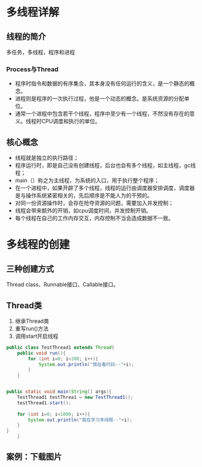 #  多线程详解



## 线程的简介

多任务，多线程，程序和进程

### Process与Thread

- 程序时指令和数据的有序集合，其本身没有任何运行的含义，是一个静态的概念。
- 进程则是程序的一次执行过程，他是一个动态的概念。是系统资源的分配单位。
- 通常一个进程中包含若干个线程，程序中至少有一个线程，不然没有存在的意义。线程时CPU调度和执行的单位。

## 核心概念

- 线程就是独立的执行路径；
- 程序运行时，即是自己没有创建线程，后台也会有多个线程，如主线程，gc线程；
- main（）称之为主线程，为系统的入口，用于执行整个程序；
- 在一个进程中，如果开辟了多个线程，线程的运行由调度器安排调度，调度器是与操作系统紧密相关的，先后顺序是不能人为的干预的。
- 对同一份资源操作时，会存在抢夺资源的问题，需要加入并发控制；
- 线程会带来额外的开销，如cpu调度时间，并发控制开销。
- 每个线程在自己的工作内存交互，内存控制不当会造成数据不一致。

# 多线程的创建

## 三种创建方式

Thread class、Runnable接口、Callable接口。

## Thread类

1. 继承Thread类
2. 重写run()方法
3. 调用start开启线程

```java
public class TestThread1 extends Thread{
    public void run(){
        for (int i=0; i<200; i++){
            System.out.println("我在看代码--"+i);
        }
    }


public static void main(String[] args){
    TestThread1 testThrea1 = new TestThread1();
    testThread1.start();
    
    for (int i=0; i<1000; i++){
        System.out.println("我在学习多线程--"+i);
    }
}
    }
```

## 案例：下载图片

